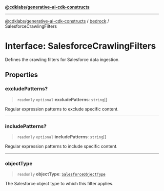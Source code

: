 [**@cdklabs/generative-ai-cdk-constructs**](../../../../README.md)

***

[@cdklabs/generative-ai-cdk-constructs](../../../../README.md) / [bedrock](../README.md) / SalesforceCrawlingFilters

# Interface: SalesforceCrawlingFilters

Defines the crawling filters for Salesforce data ingestion.

## Properties

### excludePatterns?

> `readonly` `optional` **excludePatterns**: `string`[]

Regular expression patterns to exclude specific content.

***

### includePatterns?

> `readonly` `optional` **includePatterns**: `string`[]

Regular expression patterns to include specific content.

***

### objectType

> `readonly` **objectType**: [`SalesforceObjectType`](../enumerations/SalesforceObjectType.md)

The Salesforce object type to which this filter applies.
